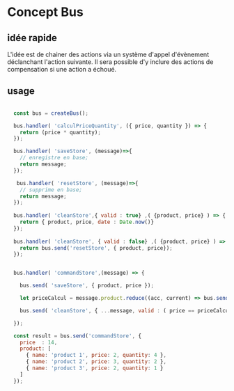 # Concept Bus

## idée rapide
L'idée est de chainer des actions via un système d'appel d'évènement déclanchant l'action suivante. Il sera possible d'y inclure des actions de compensation si une action a échoué.

## usage

```js

  const bus = createBus();

  bus.handler( 'calculPriceQuantity', ({ price, quantity }) => {
    return (price * quantity);
  });

  bus.handler( 'saveStore', (message)=>{
    // enregistre en base;
    return message;
  });

   bus.handler( 'resetStore', (message)=>{
    // supprime en base;
    return message;
  });
  
  bus.handler( 'cleanStore',{ valid : true} ,( {product, price} ) => {
    return { product, price, date : Date.now()}
  });
  
  bus.handler( 'cleanStore', { valid : false} ,( {product, price} ) => {
    return bus.send('resetStore', { product, price});
  });


  bus.handler( 'commandStore',(message) => {

    bus.send( 'saveStore', { product, price });

    let priceCalcul = message.product.reduce((acc, current) => bus.send('calculPriceQuantity', current) + acc, 0);

    bus.send( 'cleanStore', { ...message, valid : ( price == priceCalcul)});

  });

  const result = bus.send('commandStore', {
    price  : 14,
    product: [
      { name: 'product 1', price: 2, quantity: 4 },
      { name: 'product 2', price: 3, quantity: 2 },
      { name: 'product 3', price: 2, quantity: 1 }
    ]
  });
```
